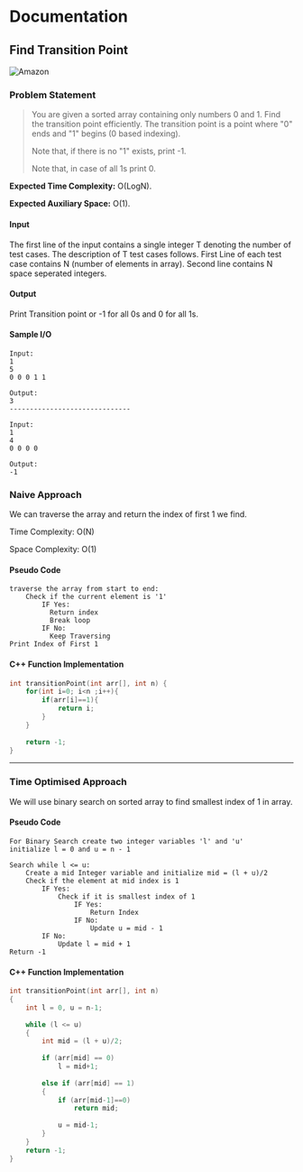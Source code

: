 # Documentation

## Find Transition Point

<img src="https://img.shields.io/badge/Asked in-Amazon-blue" alt="Amazon" />

### Problem Statement
> You are given a sorted array containing only numbers 0 and 1. Find the transition point efficiently. The transition point is a point where "0" ends and "1" begins (0 based indexing).
> 
> Note that, if there is no "1" exists, print -1.
> 
> Note that, in case of all 1s print 0.

**Expected Time Complexity:** O(LogN).

**Expected Auxiliary Space:** O(1).

#### Input

The first line of the input contains a single integer T denoting the number of test cases. The description of T test cases follows.
First Line of each test case contains N (number of elements in array).
Second line contains N space seperated integers.

#### Output

Print Transition point or -1 for all 0s and 0 for all 1s.

#### Sample I/O
```
Input:
1
5
0 0 0 1 1

Output:
3
------------------------------

Input:
1
4
0 0 0 0

Output:
-1
```

### Naive Approach

We can traverse the array and return the index of first 1 we find.

Time Complexity: O(N)

Space Complexity: O(1)

#### Pseudo Code
```
traverse the array from start to end:
    Check if the current element is '1'
        IF Yes:
          Return index
          Break loop
        IF No:
          Keep Traversing
Print Index of First 1
```

#### C++ Function Implementation

```cpp
int transitionPoint(int arr[], int n) {
    for(int i=0; i<n ;i++){
		if(arr[i]==1){
	  		return i;
		}
	}
	
    return -1; 
}
```
----

### Time Optimised Approach

We will use binary search on sorted array to find smallest index of 1 in array.

#### Pseudo Code
```
For Binary Search create two integer variables 'l' and 'u'
initialize l = 0 and u = n - 1

Search while l <= u:
	Create a mid Integer variable and initialize mid = (l + u)/2
	Check if the element at mid index is 1
		IF Yes:
			Check if it is smallest index of 1
				IF Yes:
					Return Index
				IF No:
					Update u = mid - 1
		IF No:
			Update l = mid + 1
Return -1
```

#### C++ Function Implementation

```cpp
int transitionPoint(int arr[], int n) 
{ 
    int l = 0, u = n-1; 
  
    while (l <= u) 
    { 
        int mid = (l + u)/2; 
  
        if (arr[mid] == 0) 
            l = mid+1; 
  
        else if (arr[mid] == 1) 
        { 
            if (arr[mid-1]==0) 
                return mid; 
  
            u = mid-1; 
        } 
    } 
    return -1; 
}
```
